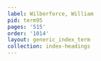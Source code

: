 ```yaml
---
label: Wilberforce, William
pid: term95
pages: '515'
order: '1014'
layout: generic_index_term
collection: index-headings
---
```

